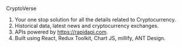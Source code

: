 CryptoVerse 

1. Your one stop solution for all the details related to Cryptocurrency. 
2. Historical data, latest news and cryptocurrency exchanges.
3. APIs powered by https://rapidapi.com.
4. Built using React, Redux Toolkit, Chart JS, millify, ANT Design.
